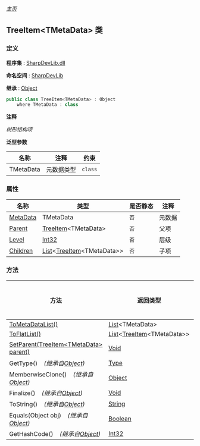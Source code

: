###### [主页](./Index.md "主页")

## TreeItem\<TMetaData\> 类

### 定义

**程序集** : [SharpDevLib.dll](./SharpDevLib.assembly.md "SharpDevLib.dll")

**命名空间** : [SharpDevLib](./SharpDevLib.namespace.md "SharpDevLib")

**继承** : [Object](https://learn.microsoft.com/en-us/dotnet/api/system.object "Object")

``` csharp
public class TreeItem<TMetaData> : Object
    where TMetaData : class
```

**注释**

*树形结构项*


**泛型参数**

|名称|注释|约束|
|---|---|---|
|TMetaData|元数据类型|`class`|




### 属性

|名称|类型|是否静态|注释|
|---|---|---|---|
|[MetaData](./SharpDevLib.TreeItem.1.MetaData.md "MetaData")|TMetaData|`否`|元数据|
|[Parent](./SharpDevLib.TreeItem.1.Parent.md "Parent")|[TreeItem](./SharpDevLib.TreeItem.1.md "TreeItem")\<TMetaData\>|`否`|父项|
|[Level](./SharpDevLib.TreeItem.1.Level.md "Level")|[Int32](https://learn.microsoft.com/en-us/dotnet/api/system.int32 "Int32")|`否`|层级|
|[Children](./SharpDevLib.TreeItem.1.Children.md "Children")|[List](https://learn.microsoft.com/en-us/dotnet/api/system.collections.generic.list-1 "List")\<[TreeItem](./SharpDevLib.TreeItem.1.md "TreeItem")\<TMetaData\>\>|`否`|子项|


### 方法

|方法|返回类型|Accessor|是否静态|参数|
|---|---|---|---|---|
|[ToMetaDataList()](./SharpDevLib.TreeItem.1.ToMetaDataList.md "ToMetaDataList()")|[List](https://learn.microsoft.com/en-us/dotnet/api/system.collections.generic.list-1 "List")\<TMetaData\>|`public`|`否`|-|
|[ToFlatList()](./SharpDevLib.TreeItem.1.ToFlatList.md "ToFlatList()")|[List](https://learn.microsoft.com/en-us/dotnet/api/system.collections.generic.list-1 "List")\<[TreeItem](./SharpDevLib.TreeItem.1.md "TreeItem")\<TMetaData\>\>|`public`|`否`|-|
|[SetParent(TreeItem\<TMetaData\> parent)](./SharpDevLib.TreeItem.1.SetParent.TreeItem.TMetaData.md "SetParent(TreeItem<TMetaData> parent)")|[Void](https://learn.microsoft.com/en-us/dotnet/api/system.void "Void")|`public`|`否`|parent:父项|
|GetType()&nbsp;&nbsp;&nbsp;&nbsp;*(继承自[Object](https://learn.microsoft.com/en-us/dotnet/api/system.object "Object"))*|[Type](https://learn.microsoft.com/en-us/dotnet/api/system.type "Type")|`public`|`否`|-|
|MemberwiseClone()&nbsp;&nbsp;&nbsp;&nbsp;*(继承自[Object](https://learn.microsoft.com/en-us/dotnet/api/system.object "Object"))*|[Object](https://learn.microsoft.com/en-us/dotnet/api/system.object "Object")|`protected`|`否`|-|
|Finalize()&nbsp;&nbsp;&nbsp;&nbsp;*(继承自[Object](https://learn.microsoft.com/en-us/dotnet/api/system.object "Object"))*|[Void](https://learn.microsoft.com/en-us/dotnet/api/system.void "Void")|`protected`|`否`|-|
|ToString()&nbsp;&nbsp;&nbsp;&nbsp;*(继承自[Object](https://learn.microsoft.com/en-us/dotnet/api/system.object "Object"))*|[String](https://learn.microsoft.com/en-us/dotnet/api/system.string "String")|`public`|`否`|-|
|Equals(Object obj)&nbsp;&nbsp;&nbsp;&nbsp;*(继承自[Object](https://learn.microsoft.com/en-us/dotnet/api/system.object "Object"))*|[Boolean](https://learn.microsoft.com/en-us/dotnet/api/system.boolean "Boolean")|`public`|`否`|-|
|GetHashCode()&nbsp;&nbsp;&nbsp;&nbsp;*(继承自[Object](https://learn.microsoft.com/en-us/dotnet/api/system.object "Object"))*|[Int32](https://learn.microsoft.com/en-us/dotnet/api/system.int32 "Int32")|`public`|`否`|-|


